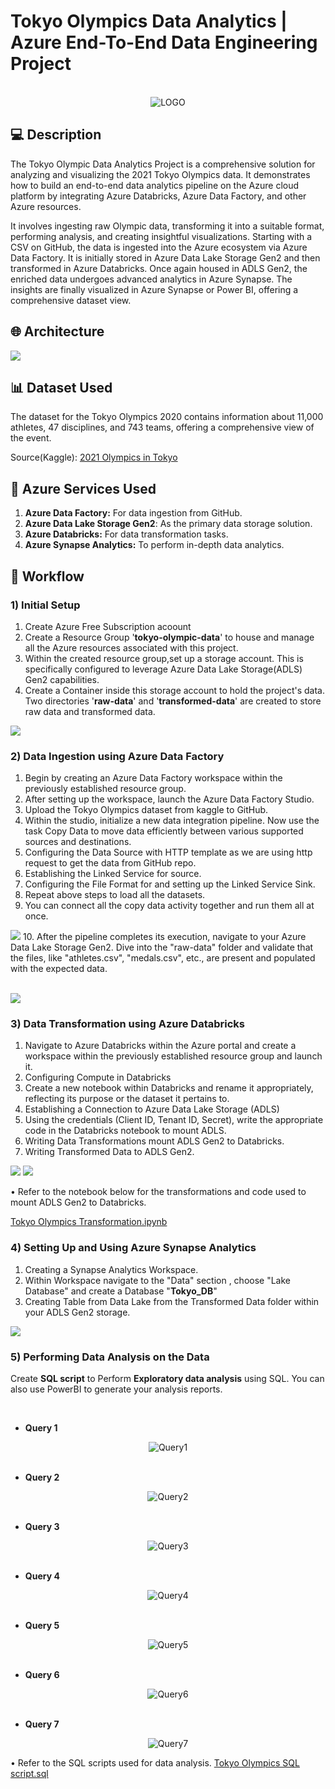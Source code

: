 
# Tokyo Olympics Data Analytics | Azure End-To-End Data Engineering Project 

</br>
<div align="center">
    <img src="Images/Olympics_Logo.png" alt="LOGO">
</div>

## 💻 Description
The Tokyo Olympic Data Analytics Project is a comprehensive solution for analyzing and visualizing the 2021 Tokyo Olympics data. It demonstrates how to build an end-to-end data analytics pipeline on the Azure cloud platform by integrating Azure Databricks, Azure Data Factory, and other Azure resources. 

It involves ingesting raw Olympic data, transforming it into a suitable format, performing analysis, and creating insightful visualizations. Starting with a CSV on GitHub, the data is ingested into the Azure ecosystem via Azure Data Factory. It is initially stored in Azure Data Lake Storage Gen2 and then transformed in Azure Databricks. Once again housed in ADLS Gen2, the enriched data undergoes advanced analytics in Azure Synapse. The insights are finally visualized in Azure Synapse or Power BI, offering a comprehensive dataset view.

## 🌐 Architecture 
<img src="Images/Architecture.png">

## 📊 Dataset Used 
The dataset for the Tokyo Olympics 2020 contains information about 11,000 athletes, 47 disciplines, and 743 teams, offering a comprehensive view of the event.

Source(Kaggle): [2021 Olympics in Tokyo](https://www.kaggle.com/datasets/arjunprasadsarkhel/2021-olympics-in-tokyo)
</br>

## 🔨 Azure Services Used
1. **Azure Data Factory:** For data ingestion from GitHub.
2. **Azure Data Lake Storage Gen2**: As the primary data storage solution.
3. **Azure Databricks:** For data transformation tasks.
4. **Azure Synapse Analytics:** To perform in-depth data analytics.

## 🔁 Workflow 

### 1) Initial Setup
1. Create Azure Free Subscription acoount  
2. Create a Resource Group '**tokyo-olympic-data**' to house and manage all the Azure resources associated with this project. 
3. Within the created resource group,set up a storage account. This is specifically configured to leverage Azure Data Lake Storage(ADLS) Gen2 capabilities.
4. Create a Container inside this storage account to hold the project's data. Two directories '**raw-data**' and '**transformed-data**' are created to store raw data and transformed data.
  <img src="Images/storage.png"> 

### 2) Data Ingestion using Azure Data Factory
1. Begin by creating an Azure Data Factory workspace within the previously established resource group.
2. After setting up the workspace, launch the Azure Data Factory Studio. 
3. Upload the Tokyo Olympics dataset from kaggle to GitHub.
4. Within the studio, initialize a new data integration pipeline. Now use the task Copy Data to move data efficiently between various supported sources and destinations.
5. Configuring the Data Source with HTTP template as we are using http request to get the data from GitHub repo.
6. Establishing the Linked Service for source.
7. Configuring the File Format for and setting up the Linked Service Sink.
8. Repeat above steps to load all the datasets.
9. You can connect all the copy data activity together and run them all at once.
<img src="Images/datafactory_pipeline.png">  
10. After the pipeline completes its execution, navigate to your Azure Data Lake Storage Gen2. Dive into the "raw-data" folder and validate that the files, like "athletes.csv", "medals.csv", etc., are present and populated with the expected data.

<br/><img src="Images/raw_data_in_storage.png">

### 3) Data Transformation using Azure Databricks
1. Navigate to Azure Databricks within the Azure portal and create a workspace within the previously established resource group and launch it.
2. Configuring Compute in Databricks
3. Create a new notebook within Databricks and rename it appropriately, reflecting its purpose or the dataset it pertains to.
4. Establishing a Connection to Azure Data Lake Storage (ADLS)
5. Using the credentials (Client ID, Tenant ID, Secret), write the appropriate code in the Databricks notebook to mount ADLS. 
6. Writing Data Transformations mount ADLS Gen2 to Databricks.
7. Writing Transformed Data to ADLS Gen2.
 <img src="Images/transformed_data_tables.png">
  <img src="Images/transformed_data_contents.png">

• Refer to the notebook below for the transformations and code used to mount ADLS Gen2 to Databricks.

[Tokyo Olympics Transformation.ipynb](https://github.com/sanithps98/tokyo-olympic-azure-data-engineering-project/blob/main/Tokyo%20Olympic%20Transformation.ipynb)

### 4) Setting Up and Using Azure Synapse Analytics
1. Creating a Synapse Analytics Workspace.
2. Within Workspace navigate to the "Data" section , choose "Lake Database"  and create a Database "**Tokyo_DB**"
3. Creating Table from Data Lake from the Transformed Data folder within your ADLS Gen2 storage.
 <img src="Images/synapse_database_creation.png">
 
### 5) Performing Data Analysis on the Data

Create **SQL script** to Perform **Exploratory data analysis** using SQL.
You can also use PowerBI to generate your analysis reports.
</br>

</br>
<ul>
  <li><b>Query 1</b></li>
</ul>
<div align="center">
    <img src="Output/Query1.png" alt="Query1">
</div>

</br>
<ul>
  <li><b>Query 2</b></li>
</ul>
<div align="center">
    <img src="Output/Query2.jpg" alt="Query2">
</div>

</br>
<ul>
  <li><b>Query 3</b></li>
</ul>
<div align="center">
    <img src="Output/Query3.png" alt="Query3">
</div>

</br>
<ul>
  <li><b>Query 4</b></li>
</ul>
<div align="center">
    <img src="Output/Query4.png" alt="Query4">
</div>

</br>
<ul>
  <li><b>Query 5</b></li>
</ul>
<div align="center">
    <img src="Output/Query5.png" alt="Query5">
</div>

</br>
<ul>
  <li><b>Query 6</b></li>
</ul>
<div align="center">
    <img src="Output/Query6.png" alt="Query6">
</div>

</br>
<ul>
  <li><b>Query 7</b></li>
</ul>
<div align="center">
    <img src="Output/Query7.png" alt="Query7">
</div>

• Refer to the SQL scripts used for data analysis. 
[Tokyo Olympics SQL script.sql](https://github.com/sanithps98/tokyo-olympic-azure-data-engineering-project/blob/main/Tokyo%20Olympics%20SQL%20script.sql)
